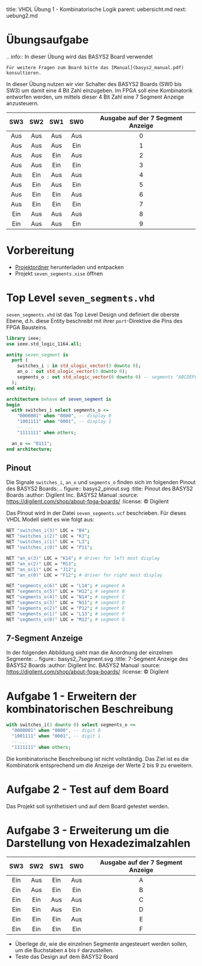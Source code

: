 title: VHDL Übung 1 - Kombinatorische Logik
parent: uebersicht.md
next: uebung2.md

# Übungsaufgabe

.. info:: In dieser Übung wird das BASYS2 Board verwendet

    Für weitere Fragen zum Board bitte das [Manual](basys2_manual.pdf) konsultieren.

In dieser Übung nutzen wir vier Schalter des BASYS2 Boards (SW0 bis SW3) um damit eine 4 Bit Zahl einzugeben. Im FPGA
soll eine Kombinatorik entworfen werden, um mittels dieser 4 Bit Zahl eine 7 Segment Anzeige anzusteuern.

SW3|SW2|SW1|SW0|Ausgabe auf der 7 Segment Anzeige
:---:|:---:|:---:|:---:|:---:
Aus|Aus|Aus|Aus|0
Aus|Aus|Aus|Ein|1
Aus|Aus|Ein|Aus|2
Aus|Aus|Ein|Ein|3
Aus|Ein|Aus|Aus|4
Aus|Ein|Aus|Ein|5
Aus|Ein|Ein|Aus|6
Aus|Ein|Ein|Ein|7
Ein|Aus|Aus|Aus|8
Ein|Aus|Aus|Ein|9

# Vorbereitung

* [Projektordner](vhdl_uebung_1.zip) herunterladen und entpacken
* Projekt `seven_segments.xise` öffnen

# Top Level `seven_segments.vhd`

`seven_segments.vhd` ist das Top Level Design und definiert die oberste Ebene, d.h. diese Entity beschreibt mit ihrer
`port`-Direktive die Pins des FPGA Bausteins.

```vhdl
library ieee;
use ieee.std_logic_1164.all;

entity seven_segment is
  port (
    switches_i : in std_ulogic_vector(3 downto 0);
    an_o : out std_ulogic_vector(3 downto 0);
    segments_o : out std_ulogic_vector(6 downto 0) -- segments "ABCDEFG"
  );
end entity;

architecture behave of seven_segment is
begin
  with switches_i select segments_o <=
    "0000001" when "0000", -- display 0
    "1001111" when "0001", -- display 1
    -- ...
    "1111111" when others;

  an_o <= "0111";
end architecture;
```

## Pinout
Die Signale `switches_i`, `an_o` und `segments_o` finden sich im folgenden Pinout des BASYS2 Boards:
.. figure:: basys2_pinout.svg
    :title: Pinout des BASYS2 Boards
    :author: Digilent Inc. BASYS2 Manual
    :source: https://digilent.com/shop/about-fpga-boards/
    :license: &copy; Digilent

Das Pinout wird in der Datei `seven_segments.ucf` beschrieben. Für dieses VHDL Modell sieht es wie folgt aus:

```bash
NET "switches_i(3)" LOC = "B4";
NET "switches_i(2)" LOC = "K3";
NET "switches_i(1)" LOC = "L3";
NET "switches_i(0)" LOC = "P11";

NET "an_o(3)" LOC = "K14"; # driver for left most display
NET "an_o(2)" LOC = "M13";
NET "an_o(1)" LOC = "J12";
NET "an_o(0)" LOC = "F12"; # driver for right most display

NET "segments_o(6)" LOC = "L14"; # segment A
NET "segments_o(5)" LOC = "H12"; # segment B
NET "segments_o(4)" LOC = "N14"; # segment C
NET "segments_o(3)" LOC = "N11"; # segment D
NET "segments_o(2)" LOC = "P12"; # segment E
NET "segments_o(1)" LOC = "L13"; # segment F
NET "segments_o(0)" LOC = "M12"; # segment G
```

## 7-Segment Anzeige
In der folgenden Abbildung sieht man die Anordnung der einzelnen Segmente:
.. figure:: basys2_7segment.svg
    :title: 7-Segment Anzeige des BASYS2 Boards
    :author: Digilent Inc. BASYS2 Manual
    :source: https://digilent.com/shop/about-fpga-boards/
    :license: &copy; Digilent

# Aufgabe 1 - Erweitern der kombinatorischen Beschreibung
```vhdl
with switches_i(3 downto 0) select segments_o <=
  "0000001" when "0000", -- digit 0
  "1001111" when "0001", -- digit 1
  -- ...
  "1111111" when others;
```

Die kombinatorische Beschreibung ist nicht vollständig. Das Ziel ist es die Kombinatorik entsprechend um die Anzeige der
Werte 2 bis 9 zu erweitern.

# Aufgabe 2 - Test auf dem Board

Das Projekt soll synthetisiert und auf dem Board getestet werden.

# Aufgabe 3 - Erweiterung um die Darstellung von Hexadezimalzahlen

SW3|SW2|SW1|SW0|Ausgabe auf der 7 Segment Anzeige
:---:|:---:|:---:|:---:|:---:
Ein|Aus|Ein|Aus|A
Ein|Aus|Ein|Ein|B
Ein|Ein|Aus|Aus|C
Ein|Ein|Aus|Ein|D
Ein|Ein|Ein|Aus|E
Ein|Ein|Ein|Ein|F

* Überlege dir, wie die einzelnen Segmente angesteuert werden sollen, um die Buchstaben `A` bis `F` darzustellen.
* Teste das Design auf dem BASYS2 Board
